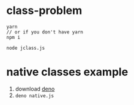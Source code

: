 # class-problem

```
yarn
// or if you don't have yarn
npm i

node jclass.js
```

# native classes example

1. download [deno](https://deno.land/)
2. `deno native.js`
